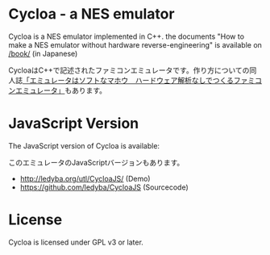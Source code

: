 # Cycloa - a NES emulator

Cycloa is a NES emulator implemented in C++. the documents "How to make a NES emulator without hardware reverse-engineering" is available on [/book/](https://github.com/ledyba/Cycloa/tree/master/book) (in Japanese)

CycloaはC++で記述されたファミコンエミュレータです。作り方についての同人誌[「エミュレータはソフトなマホウ　ハードウェア解析なしでつくるファミコンエミュレータ」](https://github.com/ledyba/Cycloa/tree/master/book)もあります。

# JavaScript Version

The JavaScript version of Cycloa is available:

このエミュレータのJavaScriptバージョンもあります。

 - http://ledyba.org/utl/CycloaJS/ (Demo)
 - https://github.com/ledyba/CycloaJS (Sourcecode)

# License

Cycloa is licensed under GPL v3 or later.
